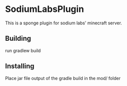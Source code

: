 # SodiumLabsPlugin

This is a sponge plugin for sodium labs' minecraft server.

## Building

run gradlew build

## Installing

Place jar file output of the gradle build in the mod/ folder
